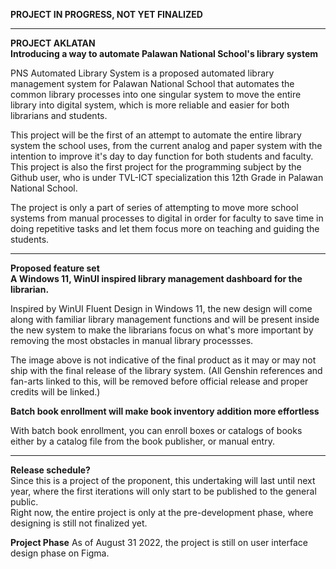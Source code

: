 
**PROJECT IN PROGRESS, NOT YET FINALIZED**

-----------------------------------------------
**PROJECT AKLATAN**<br>
**Introducing a way to automate Palawan National School's library system**

PNS Automated Library System is a proposed automated library management system for Palawan National School that automates the common library processes into one singular system to
move the entire library into digital system, which is more reliable and easier for both librarians and students. 

This project will be the first of an attempt to automate the entire library system the school uses, from the current analog and paper system with the intention to improve it's day to day function for both students and faculty. <br>
This project is also the first project for the programming subject by the Github user, who is under TVL-ICT specialization this 12th Grade in Palawan National School.

The project is only a part of series of attempting to move more school systems from manual processes to digital in order for faculty to save time in doing repetitive tasks 
and let them focus more on teaching and guiding the students.

-----------------------------------------------
**Proposed feature set**<br>
**A Windows 11, WinUI inspired library management dashboard for the librarian.**<br>

Inspired by WinUI Fluent Design in Windows 11, the new design will come along with familiar library management functions and will be present inside the new system
to make the librarians focus on what's more important by removing the most obstacles in manual library processses.

The image above is not indicative of the final product as it may or may not ship with the final release of the library system.
(All Genshin references and fan-arts linked to this, will be removed before official release and proper credits will be linked.)


**Batch book enrollment will make book inventory addition more effortless**<br>


With batch book enrollment, you can enroll boxes or catalogs of books either by a catalog file from the book publisher, or manual entry.


-----------------------------------------------
**Release schedule?**<br>
Since this is a project of the proponent, this undertaking will last until next year, where the first iterations will only start to be published to the general public.<br>
Right now, the entire project is only at the pre-development phase, where designing is still not finalized yet.

**Project Phase**
As of August 31 2022, the project is still on user interface design phase on Figma.

